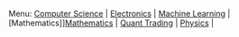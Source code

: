 Menu: [Computer Science](cmpsc.org) | [Electronics](electronics.md) | [Machine Learning](machine_learning.md) | [Mathematics]][Mathematics](math.org) | [Quant Trading](quant_trading.md) | [Physics](physics.md) |

